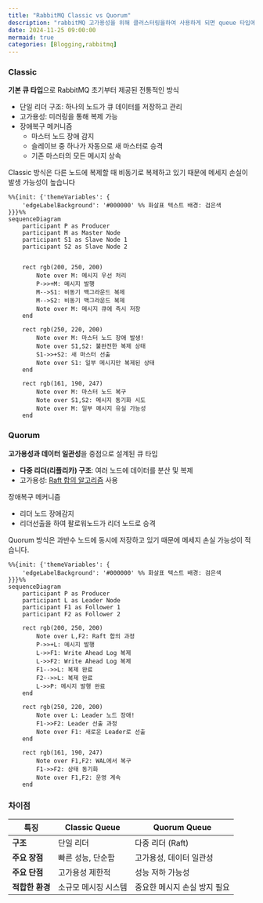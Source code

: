 ```yaml
---
title: "RabbitMQ Classic vs Quorum"
description: "rabbitMQ 고가용성을 위해 클러스터링을하여 사용하게 되면 queue 타입에 대해 고민해볼 필요가 있다고 봅니다. \n queue 타입 설명과 차이점에 대해 소개합니다."
date: 2024-11-25 09:00:00
mermaid: true
categories: [Blogging,rabbitmq]
---
```


### Classic

**기본 큐 타입**으로 RabbitMQ 초기부터 제공된 전통적인 방식

- 단일 리더 구조: 하나의 노드가 큐 데이터를 저장하고 관리
- 고가용성: 미러링을 통해 복제 가능
- 장애복구 메커니즘
    - 마스터 노드 장애 감지
    - 슬레이브 중 하나가 자동으로 새 마스터로 승격
    - 기존 마스터의 모든 메시지 상속

Classic 방식은 다른 노드에 복제할 때 비동기로 복제하고 있기 때문에 메세지 손실이 발생 가능성이 높습니다

```mermaid
%%{init: {'themeVariables': {
    'edgeLabelBackground': '#000000' %% 화살표 텍스트 배경: 검은색
}}}%%
sequenceDiagram
    participant P as Producer
    participant M as Master Node
    participant S1 as Slave Node 1
    participant S2 as Slave Node 2
 
    
    rect rgb(200, 250, 200)
        Note over M: 메시지 우선 처리
        P->>+M: 메시지 발행
        M-->S1: 비동기 백그라운드 복제
        M-->S2: 비동기 백그라운드 복제
        Note over M: 메시지 큐에 즉시 저장
    end
    
    rect rgb(250, 220, 200)
        Note over M: 마스터 노드 장애 발생!
        Note over S1,S2: 불완전한 복제 상태
        S1->>+S2: 새 마스터 선출
        Note over S1: 일부 메시지만 복제된 상태
    end
    
    rect rgb(161, 190, 247)
        Note over M: 마스터 노드 복구
        Note over S1,S2: 메시지 동기화 시도
        Note over M: 일부 메시지 유실 가능성
    end
```

### Quorum

**고가용성과 데이터 일관성**을 중점으로 설계된 큐 타입

- **다중 리더(리플리카) 구조**: 여러 노드에 데이터를 분산 및 복제
- 고가용성: [Raft 합의 알고리즘](https://raft.github.io/) 사용

장애복구 메커니즘

- 리더 노드 장애감지
- 리더선출을 하여 팔로워노드가 리더 노드로 승격

Quorum 방식은 과반수 노드에 동시에 저장하고 있기 때문에 메세지 손실 가능성이 적습니다.

```mermaid
%%{init: {'themeVariables': {
    'edgeLabelBackground': '#000000' %% 화살표 텍스트 배경: 검은색
}}}%%
sequenceDiagram
    participant P as Producer
    participant L as Leader Node
    participant F1 as Follower 1
    participant F2 as Follower 2
    
    rect rgb(200, 250, 200)
        Note over L,F2: Raft 합의 과정
        P->>+L: 메시지 발행
        L->>F1: Write Ahead Log 복제
        L->>F2: Write Ahead Log 복제
        F1-->>L: 복제 완료
        F2-->>L: 복제 완료
        L->>P: 메시지 발행 완료
    end
    
    rect rgb(250, 220, 200)
        Note over L: Leader 노드 장애!
        F1->>F2: Leader 선출 과정
        Note over F1: 새로운 Leader로 선출
    end
    
    rect rgb(161, 190, 247)
        Note over F1,F2: WAL에서 복구
        F1->>F2: 상태 동기화
        Note over F1,F2: 운영 계속
    end
```

### 차이점

| **특징** | **Classic Queue** | **Quorum Queue** |
| --- | --- | --- |
| **구조** | 단일 리더 | 다중 리더 (Raft) |
| **주요 장점** | 빠른 성능, 단순함 | 고가용성, 데이터 일관성 |
| **주요 단점** | 고가용성 제한적 | 성능 저하 가능성 |
| **적합한 환경** | 소규모 메시징 시스템 | 중요한 메시지 손실 방지 필요 |
